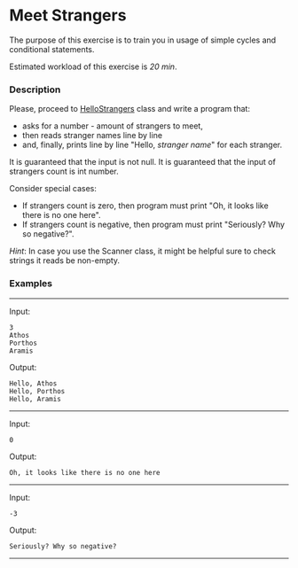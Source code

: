 # Meet Strangers

The purpose of this exercise is to train you in usage of simple cycles and conditional statements.

Estimated workload of this exercise is _20 min_.

### Description

Please, proceed to [HelloStrangers](src/main/java/com/epam/rd/autotasks/meetstrangers/HelloStrangers.java) class
and write a program that:
- asks for a number - amount of strangers to meet,
- then reads stranger names line by line 
- and, finally, prints line by line "Hello, _stranger name_" for each stranger.

It is guaranteed that the input is not null.
It is guaranteed that the input of strangers count is int number.

Consider special cases: 
- If strangers count is zero, then program must print "Oh, it looks like there is no one here".
- If strangers count is negative, then program must print "Seriously? Why so negative?".

*Hint*: In case you use the Scanner class, it might be helpful sure to check strings it reads be non-empty.

### Examples

---
Input: 
```
3
Athos
Porthos
Aramis
```

Output:
```
Hello, Athos
Hello, Porthos
Hello, Aramis
```

---
Input:
```
0
```

Output:
```
Oh, it looks like there is no one here
```

---
Input:
```
-3
```

Output:
```
Seriously? Why so negative?
```

---